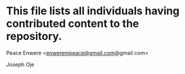 # This file lists all individuals having contributed content to the repository.


Peace Enwere <enwerempeace@gmail.com@gmail.com>

Joseph Oje
